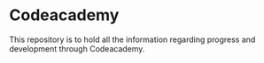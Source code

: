 # Codeacademy
 This repository is to hold all the information regarding progress and development through Codeacademy.
